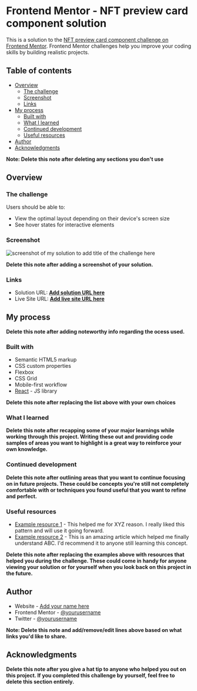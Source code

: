 # Frontend Mentor - NFT preview card component solution

This is a solution to the [NFT preview card component challenge on Frontend Mentor](https://www.frontendmentor.io/challenges/qr-code-component-iux_sIO_H). Frontend Mentor challenges help you improve your coding skills by building realistic projects.

## Table of contents

- [Overview](#overview)
  - [The challenge](#the-challenge)
  - [Screenshot](#screenshot)
  - [Links](#links)
- [My process](#my-process)
  - [Built with](#built-with)
  - [What I learned](#what-i-learned)
  - [Continued development](#continued-development)
  - [Useful resources](#useful-resources)
- [Author](#author)
- [Acknowledgments](#acknowledgments)

**Note: Delete this note after deleting any sections you don't use**

## Overview

### The challenge

Users should be able to:

- View the optimal layout depending on their device's screen size
- See hover states for interactive elements

### Screenshot

![screenshot of my solution to **add title of the challenge here**](./screenshots/screenshot.png)

**Delete this note after adding a screenshot of your solution.**

### Links

- Solution URL: [**Add solution URL here**](https://your-solution-url.com)
- Live Site URL: [**Add live site URL here**](https://your-live-site-url.com)

## My process

**Delete this note after adding noteworthy info regarding the ocess used.**

### Built with

- Semantic HTML5 markup
- CSS custom properties
- Flexbox
- CSS Grid
- Mobile-first workflow
- [React](https://reactjs.org/) - JS library

**Delete this note after replacing the list above with your own choices**

### What I learned

**Delete this note after recapping some of your major learnings while working through this project. Writing these out and providing code samples of areas you want to highlight is a great way to reinforce your own knowledge.**

### Continued development

**Delete this note after outlining areas that you want to continue focusing on in future projects. These could be concepts you're still not completely comfortable with or techniques you found useful that you want to refine and perfect.**

### Useful resources

- [Example resource 1](https://www.example.com) - This helped me for XYZ reason. I really liked this pattern and will use it going forward.
- [Example resource 2](https://www.example.com) - This is an amazing article which helped me finally understand ABC. I'd recommend it to anyone still learning this concept.

**Delete this note after replacing the examples above with resources that helped you during the challenge. These could come in handy for anyone viewing your solution or for yourself when you look back on this project in the future.**

## Author

- Website - [Add your name here](https://www.your-site.com)
- Frontend Mentor - [@yourusername](https://www.frontendmentor.io/profile/yourusername)
- Twitter - [@yourusername](https://www.twitter.com/yourusername)

**Note: Delete this note and add/remove/edit lines above based on what links you'd like to share.**

## Acknowledgments

**Delete this note after you give a hat tip to anyone who helped you out on this project. If you completed this challenge by yourself, feel free to delete this section entirely.**
